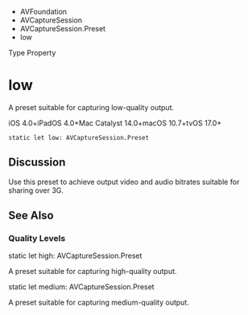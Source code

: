 

- AVFoundation
- AVCaptureSession
- AVCaptureSession.Preset
-  low 

Type Property

# low

A preset suitable for capturing low-quality output.

iOS 4.0+iPadOS 4.0+Mac Catalyst 14.0+macOS 10.7+tvOS 17.0+

``` source
static let low: AVCaptureSession.Preset
```

## Discussion

Use this preset to achieve output video and audio bitrates suitable for sharing over 3G.

## See Also

### Quality Levels

static let high: AVCaptureSession.Preset

A preset suitable for capturing high-quality output.

static let medium: AVCaptureSession.Preset

A preset suitable for capturing medium-quality output.

